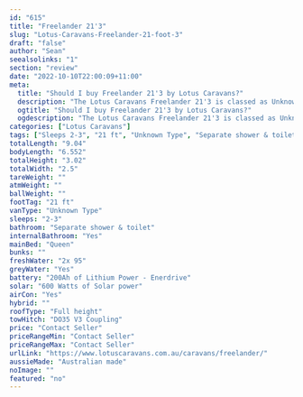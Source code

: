 ```yaml
---
id: "615"
title: "Freelander 21'3"
slug: "Lotus-Caravans-Freelander-21-foot-3"
draft: "false"
author: "Sean"
seealsolinks: "1"
section: "review"
date: "2022-10-10T22:00:09+11:00"
meta:
  title: "Should I buy Freelander 21'3 by Lotus Caravans?"
  description: "The Lotus Caravans Freelander 21'3 is classed as Unknown Type, and sleeps 2-3 people. It is Australian made and comes in at 21 ft. It generally has Separate shower & toilet."
  ogtitle: "Should I buy Freelander 21'3 by Lotus Caravans?"
  ogdescription: "The Lotus Caravans Freelander 21'3 is classed as Unknown Type, and sleeps 2-3 people. It is Australian made and comes in at 21 ft. It generally has Separate shower & toilet."
categories: ["Lotus Caravans"]
tags: ["Sleeps 2-3", "21 ft", "Unknown Type", "Separate shower & toilet", "Full height", "Price Unknown", "Australian made"]
totalLength: "9.04"
bodyLength: "6.552"
totalHeight: "3.02"
totalWidth: "2.5"
tareWeight: ""
atmWeight: ""
ballWeight: ""
footTag: "21 ft"
vanType: "Unknown Type"
sleeps: "2-3"
bathroom: "Separate shower & toilet"
internalBathroom: "Yes"
mainBed: "Queen"
bunks: ""
freshWater: "2x 95"
greyWater: "Yes"
battery: "200Ah of Lithium Power - Enerdrive"
solar: "600 Watts of Solar power"
airCon: "Yes"
hybrid: ""
roofType: "Full height"
towHitch: "DO35 V3 Coupling"
price: "Contact Seller"
priceRangeMin: "Contact Seller"
priceRangeMax: "Contact Seller"
urlLink: "https://www.lotuscaravans.com.au/caravans/freelander/"
aussieMade: "Australian made"
noImage: ""
featured: "no"
---
```

